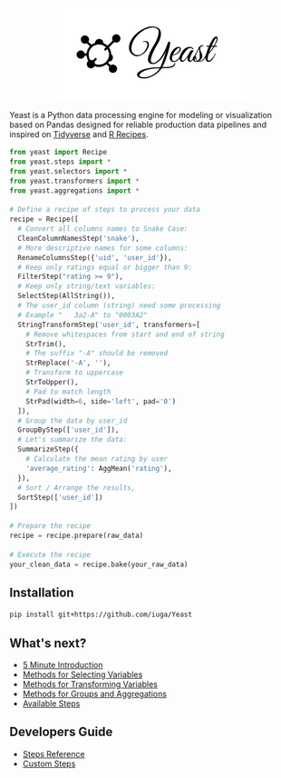 <p align="center">
  <img src="logo.png" alt="Yeast logo">
</p>

Yeast is a Python data processing engine for modeling or visualization based on Pandas designed for
reliable production data pipelines and inspired on [Tidyverse](https://www.tidyverse.org) and
[R Recipes](https://tidymodels.github.io/recipes/).

```python
from yeast import Recipe
from yeast.steps import *
from yeast.selectors import *
from yeast.transformers import *
from yeast.aggregations import *

# Define a recipe of steps to process your data
recipe = Recipe([
  # Convert all columns names to Snake Case:
  CleanColumnNamesStep('snake'),
  # More descriptive names for some columns:
  RenameColumnsStep({'uid', 'user_id'}),
  # Keep only ratings equal or bigger than 9:
  FilterStep("rating >= 9"),
  # Keep only string/text variables:
  SelectStep(AllString()),
  # The user_id column (string) need some processing
  # Example "   3a2-A" to "0003A2"
  StringTransformStep('user_id', transformers=[
    # Remove whitespaces from start and end of string
    StrTrim(),
    # The suffix "-A" should be removed
    StrReplace('-A', ''),
    # Transform to uppercase
    StrToUpper(),
    # Pad to match length
    StrPad(width=6, side='left', pad='0')
  ]),
  # Group the data by user_id
  GroupByStep(['user_id']),
  # Let's summarize the data:
  SummarizeStep({
    # Calculate the mean rating by user
    'average_rating': AggMean('rating'),
  }),
  # Sort / Arrange the results,
  SortStep(['user_id'])
])

# Prepare the recipe
recipe = recipe.prepare(raw_data)

# Execute the recipe
your_clean_data = recipe.bake(your_raw_data)
```

## Installation

```bash
pip install git+https://github.com/iuga/Yeast
```

## What's next?

- [5 Minute Introduction](introduction.md)
- [Methods for Selecting Variables](selectors.md)
- [Methods for Transforming Variables](transformers.md)
- [Methods for Groups and Aggregations](aggregations.md)
- [Available Steps](steps.md)

## Developers Guide

- [Steps Reference](reference.md)
- [Custom Steps](steps.md)
